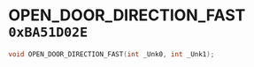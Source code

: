 # OPEN_DOOR_DIRECTION_FAST `0xBA51D02E`

```cpp
void OPEN_DOOR_DIRECTION_FAST(int _Unk0, int _Unk1);
```